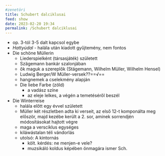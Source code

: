 ```yaml
---
#zenetöri
title: Schubert dalciklusai
feed: show
date: 2023-02-20 19:34
permalink: /Schubert dalciklusai
---
```


- op. 3-tól 3-5 dalt kapcsol egybe
- *Hattyúdal* - halála után kiadott gyűjtemény, nem fontos
- Die schöne Müllerin
	- Liederspielként (társasjáték) született
	- Szägemann bankár szalonjában
	- ők maguk a szereplők (Stägemann, Wilhelm Müller, Wilhelm Hensel)
	- Ludwig Berger/W Müller-versek??==√==
	- hangnemek a cselekmény alapján
	- Die liebe Farbe (zöld)
		- a vadász színe
		- az eleje lelkes, a végén a temetéséről beszél
- Die Winterreise
	- halála előtt egy évvel született
	- Müller két részletben adta ki verseit, az első 12-t komponálta meg először, majd kezébe került a 2. sor, aminek sorrendjén módosításokat hajtott végre
	- maga a versciklus egységes
	- kiláwástalan téli vándorlás
	- utolsó: A kintornás
		- költ. kérdés: ne menjen-e vele?
		- muzsikáló koldus képében önmagára ismer Sch.